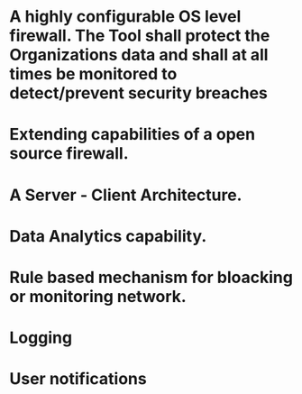 # A highly configurable OS level firewall. The Tool shall protect the Organizations data and shall at all times be monitored to detect/prevent security breaches
# Extending capabilities of a open source firewall.
# A Server - Client Architecture.
# Data Analytics capability.
# Rule based mechanism for bloacking or monitoring network.
# Logging
# User notifications

